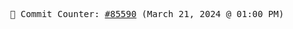 <p align="center">
    <samp>
        📮 Commit Counter: <a href="https://github.com/Javascript-void0/Javascript-void0/commits/main">#85590</a> (March 21, 2024 @ 01:00 PM)
    </samp>
</p>